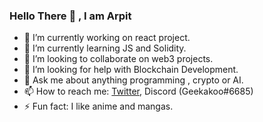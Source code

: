 ### Hello There 👋 , I am Arpit 

- 🔭 I’m currently working on react project.
- 🌱 I’m currently learning JS and Solidity.
- 👯 I’m looking to collaborate on web3 projects.
- 🤔 I’m looking for help with Blockchain Development.
- 💬 Ask me about anything programming , crypto or AI.
- 📫 How to reach me: [Twitter](https://twitter.com/arpitingle), Discord (Geekakoo#6685)
- ⚡ Fun fact: I like anime and mangas.

